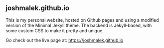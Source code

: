 ## joshmalek.github.io

This is my personal website, hosted on Github pages and using a modified version of the Minimal Jekyll theme.  The backend is Jekyll-based, with some custom CSS to make it pretty and unique.

Go check out the live page at:  https://joshmalek.github.io
